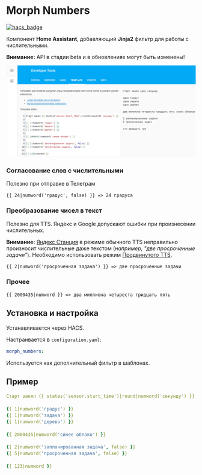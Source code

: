 # Morph Numbers

[![hacs_badge](https://img.shields.io/badge/HACS-Custom-orange.svg)](https://github.com/custom-components/hacs)

Компонент **Home Assistant**, добавляющий **Jinja2** фильтр для работы с числительными.

**Внимание:** API в стадии beta и в обновлениях могут быть изменены!

![template](template.png)

### Согласование слов с числительными

Полезно при отправке в Телеграм

```jinja2
{{ 24|numword('градус', false) }} => 24 градуса
```

### Преобразование чисел в текст

Полезно для TTS. Яндекс и Google допускают ошибки при произнесении числительных.

**Внимание:** [Яндекс Станция](https://github.com/AlexxIT/YandexStation) в режиме обычного TTS неправильно произносит числительные даже текстом (*например, "две просроченные задачи"*). Необходимо использовать режим [Продвинутого TTS](https://github.com/AlexxIT/YandexStation#%D0%BF%D1%80%D0%BE%D0%B4%D0%B2%D0%B8%D0%BD%D1%83%D1%82%D1%8B%D0%B9-tts).

```jinja2
{{ 2|numword('просроченная задача') }} => две просроченные задачи
```

### Прочее

```jinja2
{{ 2000435|numword }} => два миллиона четыреста тридцать пять
```

## Установка и настройка

Устанавливается через HACS.

Настраивается в `configuration.yaml`:

```yaml
morph_numbers:
````

Используется как дополнительный фильтр в шаблонах.

## Пример

```yaml
Старт занял {{ states('sensor.start_time')|round|numword('секунду') }}

{{ 1|numword('градус') }}
{{ 1|numword('задача') }}
{{ 1|numword('дерево') }}

{{ 2000435|numword('синее облако') }}

{{ 2|numword('запланированная задача', false) }}
{{ 5|numword('просроченная задача', false) }}

{{ 123|numword }}
```